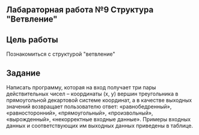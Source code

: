 ## Лабараторная работа №9 Структура "Ветвление" 

## Цель работы
Познакомиться с структурой "ветвление" 

## Задание 
Написать программу, которая на вход получает три пары действительных чисел – координаты (x, y) вершин треугольника в прямоугольной декартовой системе координат, а в качестве выходных значений возвращает пользователю ответ: «равнобедренный», «равносторонний», «прямоугольный», «произвольный», «вырожденный», «некорректные входные данные».
Примеры входных данных и соответствующих им выходных данных приведены в таблице.
